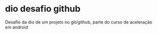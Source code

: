 # **dio desafio github**
Desafio da dio de um projeto no git/github, parte do curso de aceleração em android
